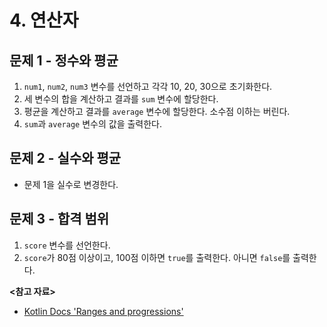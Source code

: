 # 4. 연산자

## 문제 1 - 정수와 평균

1. `num1`, `num2`, `num3` 변수를 선언하고 각각 10, 20, 30으로 초기화한다.
2. 세 변수의 합을 계산하고 결과를 `sum` 변수에 할당한다.
3. 평균을 계산하고 결과를 `average` 변수에 할당한다. 소수점 이하는 버린다.
4. `sum`과 `average` 변수의 값을 출력한다.

## 문제 2 - 실수와 평균

- 문제 1을 실수로 변경한다.

## 문제 3 - 합격 범위

1. `score` 변수를 선언한다.
2. `score`가 80점 이상이고, 100점 이하면 `true`를 출력한다. 아니면 `false`를 출력한다.

**<참고 자료>**

- [Kotlin Docs 'Ranges and progressions'](https://kotlinlang.org/docs/ranges.html) 
